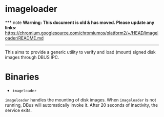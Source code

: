 # imageloader

*** note
**Warning: This document is old & has moved.  Please update any links:**<br>
https://chromium.googlesource.com/chromiumos/platform2/+/HEAD/imageloader/README.md
***

This aims to provide a generic utility to verify and load (mount) signed disk
images through DBUS IPC.

# Binaries

* `imageloader`

`imageloader` handles the mounting of disk images.
When `imageloader` is not running, DBus will automatically invoke it. After 20
seconds of inactivity, the service exits.
